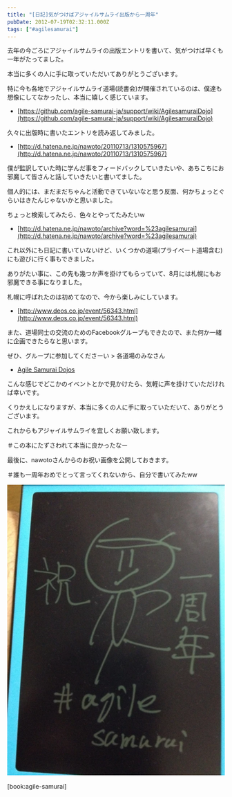 ```yaml
---
title: "[日記]気がつけばアジャイルサムライ出版から一周年"
pubDate: 2012-07-19T02:32:11.000Z
tags: ["#agilesamurai"]
---
```


去年の今ごろにアジャイルサムライの出版エントリを書いて、気がつけば早くも一年がたってました。

本当に多くの人に手に取っていただいてありがとうございます。

特に今も各地でアジャイルサムライ道場(読書会)が開催されているのは、僕達も想像にしてなかったし、本当に嬉しく感じています。

- [https://github.com/agile-samurai-ja/support/wiki/AgilesamuraiDojo](https://github.com/agile-samurai-ja/support/wiki/AgilesamuraiDojo)

久々に出版時に書いたエントリを読み返してみました。

- [http://d.hatena.ne.jp/nawoto/20110713/1310575967](http://d.hatena.ne.jp/nawoto/20110713/1310575967)

僕が監訳していた時に学んだ事をフィードバックしていきたいや、あちこちにお邪魔して皆さんと話していきたいと書いてました。

個人的には、まだまだちゃんと活動できていないなと思う反面、何かちょっとぐらいはきたんじゃないかと思いました。

ちょっと検索してみたら、色々とやってたみたいw

- [http://d.hatena.ne.jp/nawoto/archive?word=%23agilesamurai](http://d.hatena.ne.jp/nawoto/archive?word=%23agilesamurai)

これ以外にも日記に書いていないけど、いくつかの道場(プライベート道場含む)にも遊びに行く事もできました。

ありがたい事に、この先も幾つか声を掛けてもらっていて、8月には札幌にもお邪魔できる事になりました。

札幌に呼ばれたのは初めてなので、今から楽しみにしています。

- [http://www.deos.co.jp/event/56343.html](http://www.deos.co.jp/event/56343.html)

また、道場同士の交流のためのFacebookグループもできたので、また何か一緒に企画できたらなと思います。

ぜひ、グループに参加してくださーい > 各道場のみなさん

- [Agile Samurai Dojos](https://www.facebook.com/groups/253439108023391/)

こんな感じでどこかのイベントとかで見かけたら、気軽に声を掛けていただければ幸いです。

くりかえしになりますが、本当に多くの人に手に取っていただいて、ありがとうございます。

これからもアジャイルサムライを宜しくお願い致します。

＃この本にたずさわれて本当に良かったなー

最後に、nawotoさんからのお祝い画像を公開しておきます。

＃誰も一周年おめでとって言ってくれないから、自分で書いてみたww

![f:id:nawoto:20120718205945j:image:h220](/images/backtrace/2012/07/19/20120718205945.webp)


[book:agile-samurai]
